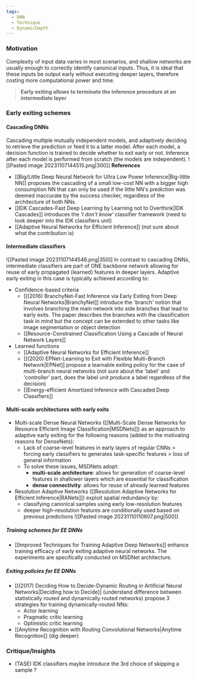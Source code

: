 ```yaml
---
tags:
  - DNN
  - Technique
  - DynamicDepth
---
```

### Motivation
Complexity of input data varies in most scenarios, and shallow networks are usually enough to correctly identify canonical inputs. Thus, it is ideal that these inputs be output early without executing deeper layers, therefore costing more computational power and time.
>**Early exiting allows to terminate the inference procedure at an intermediate layer**
### Early exiting schemes
#### Cascading DNNs
Cascading multiple mutually independent models, and adaptively deciding to retrieve the prediction or feed it to a latter model. After each model, a decision function is trained to decide whether to exit early or not. Inference after each model is performed from scratch (the models are independent).
![[Pasted image 20231107144515.png|300]]
**References**
- [[Big/Little Deep Neural Network for Ultra Low Power Inference|Big-little NN]] proposes the cascading of a small low-cost NN with a bigger high consumption NN that can only be used if the little NN's prediction was deemed inaccurate by the success checker, regardless of the architecture of both NNs. 
- [[IDK Cascades-Fast Deep Learning by Learning not to Overthink|IDK Cascades]] introduces the *'I don't know'* classifier framework (need to look deeper into the IDK classifiers unit)
- [[Adaptive Neural Networks for Efficient Inference]] (not sure about what the contribution is)
#### Intermediate classifiers
![[Pasted image 20231107144546.png|350]]
In contrast to cascading DNNs, intermediate classifiers are part of ONE backbone network allowing for reuse of early propagated (learned) features in deeper layers. Adaptive early exiting in this case is typically achieved according to:
- Confidence-based criteria
	- [[(2016) BranchyNet-Fast Inference via Early Exiting from Deep Neural Networks|BranchyNet]] introduce the 'branch' notion that involves branching the main network into side branches that lead to early exits. The paper describes the branches with the classification task in mind but the concept can be extended to other tasks like image segmentation or object detection
	- [[Resource-Constrained Classification Using a Cascade of Neural Network Layers]]
- Learned functions
	- [[Adaptive Neural Networks for Efficient Inference]]
	- [[(2020) EPNet-Learning to Exit with Flexible Multi-Branch Network|EPNet]] propose a learnable exiting policy for the case of multi-branch neural networks (not sure about the 'label' and 'controller' part, does the label unit produce a label regardless of the decision)
	- [[Energy-efficient Amortized Inference with Cascaded Deep Classifiers]] 

#### Multi-scale architectures with early exits
- Multi-scale Dense Neural Networks ([[Multi-Scale Dense Networks for Resource Efficient Image Classification|MSDNets]]) as an approach to adaptive early exiting for the following reasons (added to the motivating reasons for DenseNets):
	- Lack of coarse-level features in early layers of regular CNNs > forcing early classifiers to generates task-specific features > loss of general information
	- To solve these issues, MSDNets adopt:
		- **multi-scale architecture**: allows for generation of coarse-level features in shallower layers which are essential for classification
		- **dense connectivity**: allows for reuse of already learned features
- Resolution Adaptive Networks ([[Resolution Adaptive Networks for Efficient Inference|RANets]]) exploit spatial redundancy by:
	- classifying canonical samples using early low-resolution features
	- deeper high-resolution features are conditionally used based on previous predictions
![[Pasted image 20231110110607.png|500]]
##### Training schemes for EE DNNs
- [[Improved Techniques for Training Adaptive Deep Networks]] enhance training efficacy of early exiting adaptive neural networks. The experiments are specifically conducted on MSDNet architecture. 
##### Exiting policies for EE DNNs
- [[(2017) Deciding How to Decide-Dynamic Routing in Artificial Neural Networks|Deciding how to Decide]] (understand difference between statistically routed and dynamically routed networks) propose 3 strategies for training dynamically-routed NNs:
	- Actor learning
	- Pragmatic critic learning
	- Optimistic critic learning 
- [[Anytime Recognition with Routing Convolutional Networks|Anytime Recognition]] (dig deeper)
### Critique/Insights
- (TASE) IDK classifiers maybe introduce the 3rd choice of skipping a sample ?